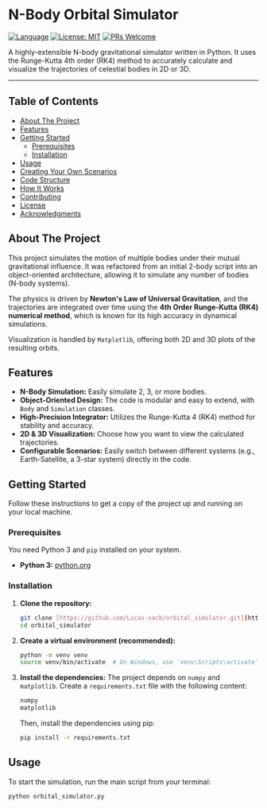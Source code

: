# N-Body Orbital Simulator

[![Language](https://img.shields.io/badge/Language-Python-blue.svg)](https://www.python.org/)
[![License: MIT](https://img.shields.io/badge/License-MIT-yellow.svg)](https://opensource.org/licenses/MIT)
[![PRs Welcome](https://img.shields.io/badge/PRs-welcome-brightgreen.svg)](http://makeapullrequest.com)

A highly-extensible N-body gravitational simulator written in Python. It uses the Runge-Kutta 4th order (RK4) method to accurately calculate and visualize the trajectories of celestial bodies in 2D or 3D.

---

## Table of Contents

- [About The Project](#about-the-project)
- [Features](#features)
- [Getting Started](#getting-started)
  - [Prerequisites](#prerequisites)
  - [Installation](#installation)
- [Usage](#usage)
- [Creating Your Own Scenarios](#creating-your-own-scenarios)
- [Code Structure](#code-structure)
- [How It Works](#how-it-works)
- [Contributing](#contributing)
- [License](#license)
- [Acknowledgments](#acknowledgments)

## About The Project

This project simulates the motion of multiple bodies under their mutual gravitational influence. It was refactored from an initial 2-body script into an object-oriented architecture, allowing it to simulate any number of bodies (N-body systems).

The physics is driven by **Newton's Law of Universal Gravitation**, and the trajectories are integrated over time using the **4th Order Runge-Kutta (RK4) numerical method**, which is known for its high accuracy in dynamical simulations.

Visualization is handled by `Matplotlib`, offering both 2D and 3D plots of the resulting orbits.

## Features

- **N-Body Simulation:** Easily simulate 2, 3, or more bodies.
- **Object-Oriented Design:** The code is modular and easy to extend, with `Body` and `Simulation` classes.
- **High-Precision Integrator:** Utilizes the Runge-Kutta 4 (RK4) method for stability and accuracy.
- **2D & 3D Visualization:** Choose how you want to view the calculated trajectories.
- **Configurable Scenarios:** Easily switch between different systems (e.g., Earth-Satellite, a 3-star system) directly in the code.

## Getting Started

Follow these instructions to get a copy of the project up and running on your local machine.

### Prerequisites

You need Python 3 and `pip` installed on your system.
- **Python 3:** [python.org](https://www.python.org/downloads/)

### Installation

1.  **Clone the repository:**
    ```sh
    git clone [https://github.com/Lucas-sacb/orbital_simulator.git](https://github.com/Lucas-sacb/orbital_simulator.git)
    cd orbital_simulator
    ```

2.  **Create a virtual environment (recommended):**
    ```sh
    python -m venv venv
    source venv/bin/activate  # On Windows, use `venv\Scripts\activate`
    ```

3.  **Install the dependencies:**
    The project depends on `numpy` and `matplotlib`. Create a `requirements.txt` file with the following content:
    ```txt
    numpy
    matplotlib
    ```
    Then, install the dependencies using pip:
    ```sh
    pip install -r requirements.txt
    ```

## Usage

To start the simulation, run the main script from your terminal:

```sh
python orbital_simulator.py
